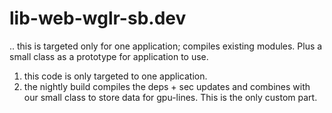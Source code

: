 # lib-web-wglr-sb.dev
.. this is targeted only for one application; compiles existing modules. Plus a small class as a prototype for application to use.

1) this code is only targeted to one application.
2) the nightly build compiles the deps + sec updates and combines with our small class to store data for gpu-lines. This is the only custom part. 